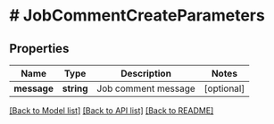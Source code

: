# # JobCommentCreateParameters

## Properties

Name | Type | Description | Notes
------------ | ------------- | ------------- | -------------
**message** | **string** | Job comment message | [optional] 

[[Back to Model list]](../../README.md#documentation-for-models) [[Back to API list]](../../README.md#documentation-for-api-endpoints) [[Back to README]](../../README.md)


